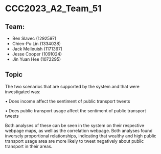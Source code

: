 # CCC2023_A2_Team_51

## Team:

* Ben Slavec (1292597)
* Chien-Pu Lin (1334028)
* Jack Melleuish (1171367)
* Jesse Cooper (1091024)
* Jin Yuan Hee (1072295)


## Topic
The two scenarios that are supported by the system and that were investigated was:

• Does income affect the sentiment of public transport tweets

• Does public transport usage affect the sentiment of public transport tweets

Both analyses of these can be seen in the system on their respective webpage maps, as well as the
correlation webpage.
Both analyses found inversely proportional relationships, indicating that wealthy and high public
transport usage area are more likely to tweet negatively about public transport in their areas.
